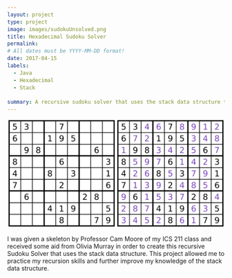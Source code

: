 ```yaml
---
layout: project
type: project
image: images/sudokuUnsolved.png
title: Hexadecimal Sudoku Solver
permalink: 
# All dates must be YYYY-MM-DD format!
date: 2017-04-15
labels:
  - Java
  - Hexadecimal
  - Stack

summary: A recursive sudoku solver that uses the stack data structure that I made in ICS 211.
---
```


<img class="ui medium right floated rounded image" src="../images/sudoku.png">

I was given a skeleton by Professor Cam Moore of my ICS 211 class and received some aid from Olivia Murray in order to create this recursive Sudoku Solver that uses the stack data structure. This project allowed me to practice my recursion skills and further improve my knowledge of the stack data structure. 
